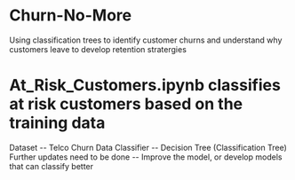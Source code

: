 # Churn-No-More
Using classification trees to identify customer churns and understand why customers leave to develop retention stratergies
# At_Risk_Customers.ipynb classifies at risk customers based on the training data
Dataset -- Telco Churn Data
Classifier -- Decision Tree (Classification Tree)
Further updates need to be done -- Improve the model, or develop models that can classify better
